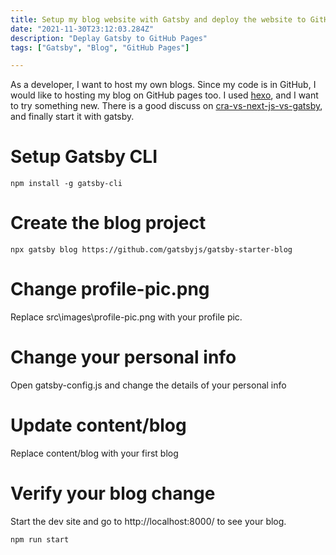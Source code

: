 ```yaml
---
title: Setup my blog website with Gatsby and deploy the website to GitHub Pages
date: "2021-11-30T23:12:03.284Z"
description: "Deplay Gatsby to GitHub Pages"
tags: ["Gatsby", "Blog", "GitHub Pages"]

---
```

As a developer, I want to host my own blogs. Since my code is in GitHub, I would like to hosting my blog on GitHub pages too. I used [hexo](https://hexo.io/), and I want to try something new. There is a good discuss on [cra-vs-next-js-vs-gatsby](https://coffeencoding.com/cra-vs-next-js-vs-gatsby/), and finally start it with gatsby.

# Setup Gatsby CLI
```
npm install -g gatsby-cli
```

# Create the blog project
```
npx gatsby blog https://github.com/gatsbyjs/gatsby-starter-blog
```

# Change profile-pic.png
Replace src\images\profile-pic.png with your profile pic.

# Change your personal info
Open gatsby-config.js and change the details of your personal info

# Update content/blog
Replace content/blog with your first blog

# Verify your blog change
Start the dev site and go to http://localhost:8000/ to see your blog.
```
npm run start
```

# 